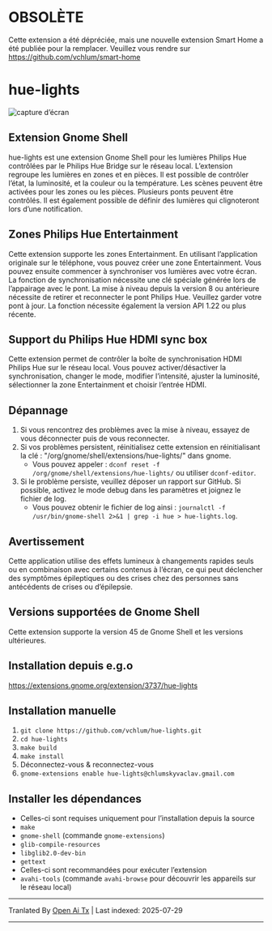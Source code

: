 # OBSOLÈTE
Cette extension a été dépréciée, mais une nouvelle extension Smart Home a été publiée pour la remplacer. Veuillez vous rendre sur https://github.com/vchlum/smart-home

# hue-lights
![capture d’écran](https://github.com/vchlum/hue-lights/blob/main/screenshot.png)

## Extension Gnome Shell
hue-lights est une extension Gnome Shell pour les lumières Philips Hue contrôlées par le Philips Hue Bridge sur le réseau local. L’extension regroupe les lumières en zones et en pièces. Il est possible de contrôler l’état, la luminosité, et la couleur ou la température. Les scènes peuvent être activées pour les zones ou les pièces. Plusieurs ponts peuvent être contrôlés. Il est également possible de définir des lumières qui clignoteront lors d’une notification.

## Zones Philips Hue Entertainment
Cette extension supporte les zones Entertainment. En utilisant l’application originale sur le téléphone, vous pouvez créer une zone Entertainment. Vous pouvez ensuite commencer à synchroniser vos lumières avec votre écran. La fonction de synchronisation nécessite une clé spéciale générée lors de l’appairage avec le pont. La mise à niveau depuis la version 8 ou antérieure nécessite de retirer et reconnecter le pont Philips Hue. Veuillez garder votre pont à jour. La fonction nécessite également la version API 1.22 ou plus récente.

## Support du Philips Hue HDMI sync box
Cette extension permet de contrôler la boîte de synchronisation HDMI Philips Hue sur le réseau local. Vous pouvez activer/désactiver la synchronisation, changer le mode, modifier l’intensité, ajuster la luminosité, sélectionner la zone Entertainment et choisir l’entrée HDMI.

## Dépannage
 1. Si vous rencontrez des problèmes avec la mise à niveau, essayez de vous déconnecter puis de vous reconnecter.
 1. Si vos problèmes persistent, réinitialisez cette extension en réinitialisant la clé : "/org/gnome/shell/extensions/hue-lights/" dans gnome.
    * Vous pouvez appeler : `dconf reset -f /org/gnome/shell/extensions/hue-lights/` ou utiliser `dconf-editor`.
 1. Si le problème persiste, veuillez déposer un rapport sur GitHub. Si possible, activez le mode debug dans les paramètres et joignez le fichier de log.
    * Vous pouvez obtenir le fichier de log ainsi : `journalctl -f /usr/bin/gnome-shell 2>&1 | grep -i hue > hue-lights.log`.

## Avertissement
Cette application utilise des effets lumineux à changements rapides seuls ou en combinaison avec certains contenus à l’écran, ce qui peut déclencher des symptômes épileptiques ou des crises chez des personnes sans antécédents de crises ou d’épilepsie.

## Versions supportées de Gnome Shell
Cette extension supporte la version 45 de Gnome Shell et les versions ultérieures.

## Installation depuis e.g.o
https://extensions.gnome.org/extension/3737/hue-lights

## Installation manuelle

 1. `git clone https://github.com/vchlum/hue-lights.git`
 1. `cd hue-lights`
 1. `make build`
 1. `make install`
 1. Déconnectez-vous & reconnectez-vous
 1. `gnome-extensions enable hue-lights@chlumskyvaclav.gmail.com`

## Installer les dépendances
  - Celles-ci sont requises uniquement pour l’installation depuis la source
  - `make`
  - `gnome-shell` (commande `gnome-extensions`)
  - `glib-compile-resources`
  - `libglib2.0-dev-bin`
  - `gettext`
  - Celles-ci sont recommandées pour exécuter l’extension
  - `avahi-tools` (commande `avahi-browse` pour découvrir les appareils sur le réseau local)


---

Tranlated By [Open Ai Tx](https://github.com/OpenAiTx/OpenAiTx) | Last indexed: 2025-07-29

---